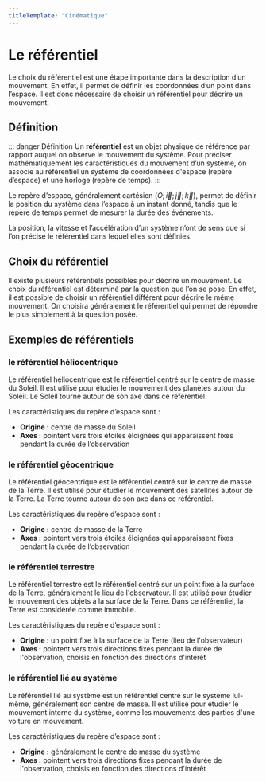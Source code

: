 ```yaml
---
titleTemplate: "Cinématique"
---
```


# Le référentiel

Le choix du référentiel est une étape importante dans la description d’un mouvement. En effet, il permet de définir les coordonnées d’un point dans l’espace. Il est donc nécessaire de choisir un référentiel pour décrire un mouvement.

## Définition

::: danger Définition
Un **référentiel** est un objet physique de référence par rapport auquel on observe le mouvement du système.
Pour préciser mathématiquement les caractéristiques du mouvement d’un système, on associe au référentiel un système de coordonnées d'espace (repère d’espace) et une horloge (repère de temps).
:::

Le repère d’espace, généralement cartésien $(O; \vec{i}; \vec{j}; \vec{k})$, permet de définir la position du système dans l’espace à un instant donné, tandis que le repère de temps permet de mesurer la durée des événements.

La position, la vitesse et l’accélération d’un système n’ont de sens que si l’on précise le référentiel dans lequel elles sont définies.

## Choix du référentiel

Il existe plusieurs référentiels possibles pour décrire un mouvement. Le choix du référentiel est déterminé par la question que l’on se pose. En effet, il est possible de choisir un référentiel différent pour décrire le même mouvement. On choisira généralement le référentiel qui permet de répondre le plus simplement à la question posée.

## Exemples de référentiels

<!--TODO : Ajouter image avec trajectoire différentes-->

### le référentiel héliocentrique

Le référentiel héliocentrique est le référentiel centré sur le centre de masse du Soleil. Il est utilisé pour étudier le mouvement des planètes autour du Soleil. Le Soleil tourne autour de son axe dans ce référentiel.

Les caractéristiques du repère d’espace sont :

- **Origine :** centre de masse du Soleil
- **Axes :** pointent vers trois étoiles éloignées qui apparaissent fixes pendant la durée de l’observation

### le référentiel géocentrique

Le référentiel géocentrique est le référentiel centré sur le centre de masse de la Terre. Il est utilisé pour étudier le mouvement des satellites autour de la Terre. La Terre tourne autour de son axe dans ce référentiel.

Les caractéristiques du repère d’espace sont :

- **Origine :** centre de masse de la Terre
- **Axes :** pointent vers trois étoiles éloignées qui apparaissent fixes pendant la durée de l’observation

### le référentiel terrestre

Le référentiel terrestre est le référentiel centré sur un point fixe à la surface de la Terre, généralement le lieu de l'observateur. Il est utilisé pour étudier le mouvement des objets à la surface de la Terre. Dans ce référentiel, la Terre est considérée comme immobile.

Les caractéristiques du repère d’espace sont :

- **Origine :** un point fixe à la surface de la Terre (lieu de l'observateur)
- **Axes :** pointent vers trois directions fixes pendant la durée de l'observation, choisis en fonction des directions d'intérêt

### le référentiel lié au système

Le référentiel lié au système est un référentiel centré sur le système lui-même, généralement son centre de masse. Il est utilisé pour étudier le mouvement interne du système, comme les mouvements des parties d'une voiture en mouvement.

Les caractéristiques du repère d’espace sont :

- **Origine :** généralement le centre de masse du système
- **Axes :** pointent vers trois directions fixes pendant la durée de l'observation, choisis en fonction des directions d'intérêt
